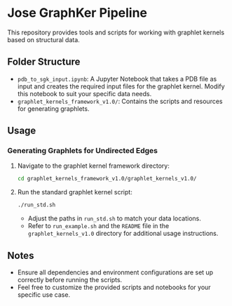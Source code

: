
# Jose GraphKer Pipeline

This repository provides tools and scripts for working with graphlet kernels based on structural data.

## Folder Structure

- `pdb_to_sgk_input.ipynb`: A Jupyter Notebook that takes a PDB file as input and creates the required input files for the graphlet kernel. Modify this notebook to suit your specific data needs.
- `graphlet_kernels_framework_v1.0/`: Contains the scripts and resources for generating graphlets.

## Usage

### Generating Graphlets for Undirected Edges
1. Navigate to the graphlet kernel framework directory:
   ```bash
   cd graphlet_kernels_framework_v1.0/graphlet_kernels_v1.0/
   ```
2. Run the standard graphlet kernel script:
   ```bash
   ./run_std.sh
   ```
   - Adjust the paths in `run_std.sh` to match your data locations.
   - Refer to `run_example.sh` and the `README` file in the `graphlet_kernels_v1.0` directory for additional usage instructions.

## Notes
- Ensure all dependencies and environment configurations are set up correctly before running the scripts.
- Feel free to customize the provided scripts and notebooks for your specific use case.
